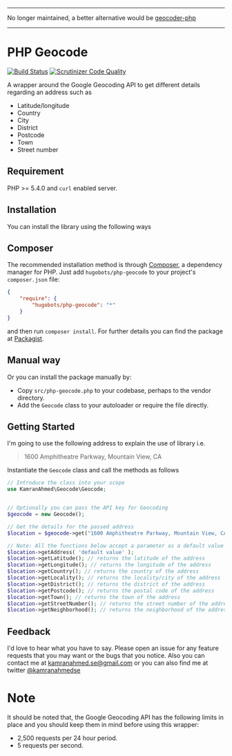 -------

No longer maintained, a better alternative would be [geocoder-php](https://github.com/geocoder-php/Geocoder) 

-------

# PHP Geocode

[![Build Status](https://travis-ci.org/hugobots/php-geocode.svg?branch=master)](https://travis-ci.org/hugobots/php-geocode)
[![Scrutinizer Code Quality](https://scrutinizer-ci.com/g/hugobots/php-geocode/badges/quality-score.png?b=master)](https://scrutinizer-ci.com/g/hugobots/php-geocode/?branch=master)

A wrapper around the Google Geocoding API to get different details regarding an address such as 
- Latitude/longitude
- Country
- City
- District
- Postcode
- Town
- Street number

## Requirement
PHP >= 5.4.0 and <code>curl</code> enabled server.

## Installation
You can install the library using the following ways

## Composer
The recommended installation method is through <a href="http://getcomposer.org/">Composer</a>, a dependency manager for PHP. Just add <code>hugobots/php-geocode</code> to your project's <code>composer.json</code> file:

```json
{
    "require": {
        "hugobots/php-geocode": "*"
    }
}
```
and then run <code>composer install</code>. For further details you can find the package at <a href="https://packagist.org/packages/hugobots/php-geocode">Packagist</a>.

## Manual way
Or you can install the package manually by:

- Copy `src/php-geocode.php` to your codebase, perhaps to the vendor directory.
- Add the `Geocode` class to your autoloader or require the file directly.

## Getting Started
I'm going to use the following address to explain the use of library i.e.

>1600 Amphitheatre Parkway, Mountain View, CA

Instantiate the `Geocode` class and call the methods as follows
```php
// Introduce the class into your scope
use KamranAhmed\Geocode\Geocode;


// Optionally you can pass the API key for Geocoding
$geocode = new Geocode();

// Get the details for the passed address
$location = $geocode->get("1600 Amphitheatre Parkway, Mountain View, CA");

// Note: All the functions below accept a parameter as a default value that will be return if the reuqired value isn't found
$location->getAddress( 'default value' ); 
$location->getLatitude(); // returns the latitude of the address
$location->getLongitude(); // returns the longitude of the address
$location->getCountry(); // returns the country of the address
$location->getLocality(); // returns the locality/city of the address
$location->getDistrict(); // returns the district of the address
$location->getPostcode(); // returns the postal code of the address
$location->getTown(); // returns the town of the address
$location->getStreetNumber(); // returns the street number of the address
$location->getNeighborhood(); // returns the neighborhood of the address
```

## Feedback
I'd love to hear what you have to say. Please open an issue for any feature requests that you may want or the bugs that you notice. Also you can contact me at <a href="mailto:kamranahmed.se@gmail.com">kamranahmed.se@gmail.com</a> or you can also find me at twitter <a href="http://twitter.com/kamranahmedse">@kamranahmedse</a>


# Note
It should be noted that, the Google Geocoding API has the following limits in place and you should keep them in mind before using this wrapper:
- 2,500 requests per 24 hour period.
- 5 requests per second.

